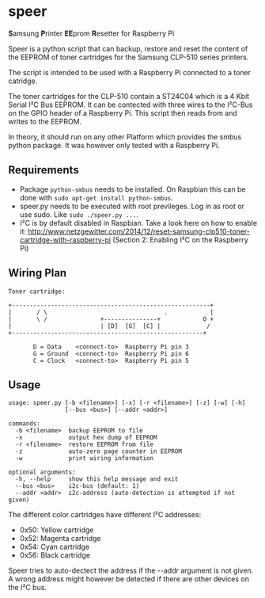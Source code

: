 speer
=====

<b>S</b>amsung <b>P</b>rinter <b>EE</b>prom <b>R</b>esetter for Raspberry Pi

Speer is a python script that can backup, restore and reset the content of the EEPROM of toner cartridges for the Samsung CLP-510 series printers.

The script is intended to be used with a Raspberry Pi connected to a toner catridge.

The toner cartridges for the CLP-510 contain a ST24C04 which is a 4 Kbit Serial I²C Bus EEPROM. It can be contected with three wires to the I²C-Bus on the GPIO header of a Raspberry Pi. This script then reads from and writes to the EEPROM.

In theory, it should run on any other Platform which provides the smbus python package. It was however only tested with a Raspberry Pi.


Requirements
------------

 * Package `python-smbus` needs to be installed. On Raspbian this can be done with `sudo apt-get install python-smbus`.
 * speer.py needs to be executed with root previleges. Log in as root or use sudo. Like `sudo ./speer.py ...`.
 * I²C is by default disabled in Raspbian. Take a look here on how to enable it: http://www.netzgewitter.com/2014/12/reset-samsung-clp510-toner-cartridge-with-raspberry-pi (Section 2: Enabling I²C on the Raspberry Pi)
 
 
Wiring Plan
-----------


    Toner cartridge:

    +--------------------------------------------------------+
    |       / \                                 .            |
    |       \ /               +---------------+            O +
    |                         | [D]  [G]  [C] |             /
    +------------------------------------------------------+

           D = Data    <connect-to>  Raspberry Pi pin 3
           G = Ground  <connect-to>  Raspberry Pi pin 6
           C = Clock   <connect-to>  Raspberry Pi pin 5


Usage
-----

    usage: speer.py [-b <filename>] [-x] [-r <filename>] [-z] [-w] [-h]
                    [--bus <bus>] [--addr <addr>]

    commands:
      -b <filename>  backup EEPROM to file
      -x             output hex dump of EEPROM
      -r <filename>  restore EEPROM from file
      -z             auto-zero page counter in EEPROM
      -w             print wiring information

    optional arguments:
      -h, --help     show this help message and exit
      --bus <bus>    i2c-bus (default: 1)
      --addr <addr>  i2c-address (auto-detection is attempted if not given)
  

The different color cartridges have different I²C addresses: 

 * 0x50: Yellow cartridge
 * 0x52: Magenta cartridge
 * 0x54: Cyan cartridge
 * 0x56: Black cartridge

Speer tries to auto-dectect the address if the --addr argument is not given. A wrong address might however be detected if there are other devices on the I²C bus.


